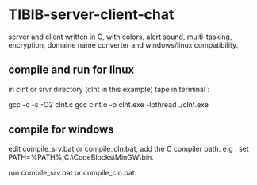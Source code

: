 # TIBIB-server-client-chat
server and client written in C, with colors, alert sound, multi-tasking, encryption, domaine name converter and windows/linux compatibility.

## compile and run for linux

in clnt or srvr directory (clnt in this example) tape in terminal :

gcc -c -s -O2 clnt.c
gcc clnt.o -o clnt.exe -lpthread
./clnt.exe

## compile for windows

edit compile_srv.bat or compile_cln.bat, add the C compiler path.
e.g : set PATH=%PATH%;C:\CodeBlocks\MinGW\bin.

run compile_srv.bat or compile_cln.bat.
